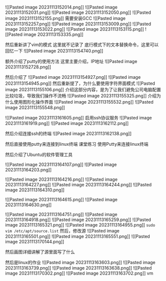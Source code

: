 ![[Pasted image 20231113152014.png]]
![[Pasted image 20231113152031.png]]
![[Pasted image 20231113152050.png]]
![[Pasted image 20231113152155.png]]
需要安装GCC
![[Pasted image 20231113152257.png]]
![[Pasted image 20231113153009.png]]
![[Pasted image 20231113153022.png]]
![[Pasted image 20231113153115.png]]
![[Pasted image 20231113153335.png]]

然后重新讲了vim的模式
这里就不记录了
底行模式下的文本替换命令，这里可以回忆一下
![[Pasted image 20231113154740.png]]


额外介绍了putty的使用方法
这里主要介绍，IP地址
![[Pasted image 20231113152728.png]]


然后介绍了
![[Pasted image 20231113154927.png]]
![[Pasted image 20231113154945.png]]
然后重新提了，为什么要使用字符界面模式
![[Pasted image 20231113155106.png]]
介绍这部分内容，是为了让我们避免公司电脑配置比较垃圾，导致我们操作不流畅
![[Pasted image 20231113155325.png]]
介绍为什么使用图形化操作界面
![[Pasted image 20231113155532.png]]
![[Pasted image 20231113155548.png]]

![[Pasted image 20231113161605.png]]
启用ssh协议服务
![[Pasted image 20231113161919.png]]
![[Pasted image 20231113162112.png]]

然后介绍连接ssh的终端
![[Pasted image 20231113162138.png]]

然后直接使用putty来连接到linux终端
课堂练习
使用Putty来连接linux终端

然后介绍了Ubuntu的软件管理工具



![[Pasted image 20231113164107.png]]
![[Pasted image 20231113164203.png]]

![[Pasted image 20231113164216.png]]
![[Pasted image 20231113164227.png]]
![[Pasted image 20231113164244.png]]
![[Pasted image 20231113164310.png]]

![[Pasted image 20231113164615.png]]
![[Pasted image 20231113164630.png]]

![[Pasted image 20231113164751.png]]
![[Pasted image 20231113164918.png]]
![[Pasted image 20231113165259.png]]
![[Pasted image 20231113165321.png]]
![[Pasted image 20231113164955.png]]
`sudo vim /etc/apt/source.list`
然后，修改源
![[Pasted image 20231113165501.png]]
![[Pasted image 20231113165551.png]]
![[Pasted image 20231113170144.png]]

然后画图详细讲解了源里面写了什么

然后是linux的作业
![[Pasted image 20231113163603.png]]
![[Pasted image 20231113163739.png]]
![[Pasted image 20231113163638.png]]
![[Pasted image 20231113170302.png]]
![[Pasted image 20231113163702.png]]
vm